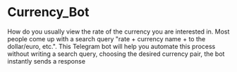 # Currency_Bot
How do you usually view the rate of the currency you are interested in. Most people come up with a search query "rate + currency name + to the dollar/euro, etc.". This Telegram bot will help you automate this process without writing a search query, choosing the desired currency pair, the bot instantly sends a response
